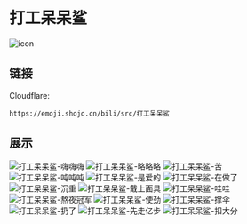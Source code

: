 # 打工呆呆鲨
![icon](https://emoji.shojo.cn/bili/src/打工呆呆鲨/icon.png)
## 链接
Cloudflare:
```
https://emoji.shojo.cn/bili/src/打工呆呆鲨
```
## 展示
![打工呆呆鲨-嗨嗨嗨](https://emoji.shojo.cn/bili/src/打工呆呆鲨/打工呆呆鲨-嗨嗨嗨.png)
![打工呆呆鲨-略略略](https://emoji.shojo.cn/bili/src/打工呆呆鲨/打工呆呆鲨-略略略.png)
![打工呆呆鲨-苦](https://emoji.shojo.cn/bili/src/打工呆呆鲨/打工呆呆鲨-苦.png)
![打工呆呆鲨-吨吨吨](https://emoji.shojo.cn/bili/src/打工呆呆鲨/打工呆呆鲨-吨吨吨.png)
![打工呆呆鲨-是爱的](https://emoji.shojo.cn/bili/src/打工呆呆鲨/打工呆呆鲨-是爱的.png)
![打工呆呆鲨-在做了](https://emoji.shojo.cn/bili/src/打工呆呆鲨/打工呆呆鲨-在做了.png)
![打工呆呆鲨-沉重](https://emoji.shojo.cn/bili/src/打工呆呆鲨/打工呆呆鲨-沉重.png)
![打工呆呆鲨-戴上面具](https://emoji.shojo.cn/bili/src/打工呆呆鲨/打工呆呆鲨-戴上面具.png)
![打工呆呆鲨-哇哇](https://emoji.shojo.cn/bili/src/打工呆呆鲨/打工呆呆鲨-哇哇.png)
![打工呆呆鲨-熬夜冠军](https://emoji.shojo.cn/bili/src/打工呆呆鲨/打工呆呆鲨-熬夜冠军.png)
![打工呆呆鲨-使劲](https://emoji.shojo.cn/bili/src/打工呆呆鲨/打工呆呆鲨-使劲.png)
![打工呆呆鲨-撑伞](https://emoji.shojo.cn/bili/src/打工呆呆鲨/打工呆呆鲨-撑伞.png)
![打工呆呆鲨-扔了](https://emoji.shojo.cn/bili/src/打工呆呆鲨/打工呆呆鲨-扔了.png)
![打工呆呆鲨-先走亿步](https://emoji.shojo.cn/bili/src/打工呆呆鲨/打工呆呆鲨-先走亿步.png)
![打工呆呆鲨-扣大分](https://emoji.shojo.cn/bili/src/打工呆呆鲨/打工呆呆鲨-扣大分.png)
